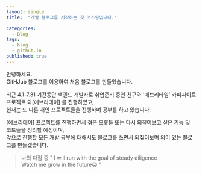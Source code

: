 ```yaml
---
layout: single
title:  "개발 블로그를 시작하는 첫 포스팅입니다."

categories:
  - Blog
tags:
  - blog
  - github.io
published: true
---
```


안녕하세요.
<br/>GitHJub 블로그를 이용하여 처음 블로그를 만들었습니다.

최근 4.1-7.31 기간동안 백엔드 개발자로 취업준비 중인 친구와 '에브리타임' 카피사이트 프로젝트 와[에브리데이] 를 진행하였고,
<br/>현재는 또 다른 개인 프로젝트들을 진행하며 공부를 하고 있습니다.

[에브리데이] 프로젝트를 진행하면서 겪은 오류들 또는 다시 되짚어보고 싶은 기능 및 코드들을 정리할 예정이며, 
<br/>앞으로 진행할 모든 개발 공부에 대해서도 블로그를 쓰면서 되짚어보며 의미 있는 블로그를 만들겠습니다.

> 나의 다짐 중
" I will run with the goal of steady diligence<br/>
Watch me grow in the future:stuck_out_tongue_winking_eye: "



